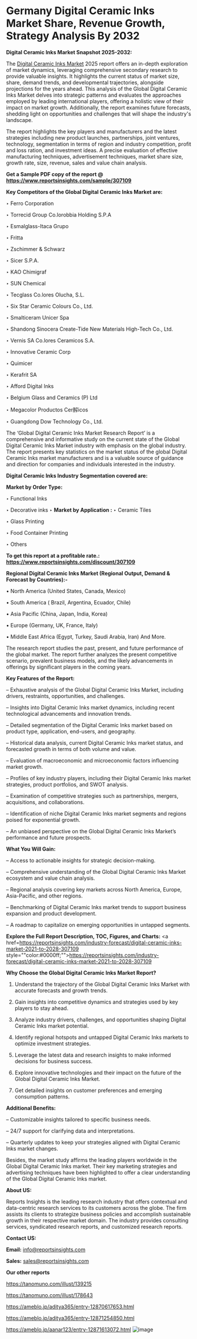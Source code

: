 # Germany Digital Ceramic Inks Market Share, Revenue Growth, Strategy Analysis By 2032

<strong>Digital Ceramic Inks Market Snapshot 2025-2032:</strong>

The <a href=https://www.reportsinsights.com/sample/307109>Digital Ceramic Inks Market</a> 2025 report offers an in-depth exploration of market dynamics, leveraging comprehensive secondary research to provide valuable insights. It highlights the current status of market size, share, demand trends, and developmental trajectories, alongside projections for the years ahead. This analysis of the Global Digital Ceramic Inks Market delves into strategic patterns and evaluates the approaches employed by leading international players, offering a holistic view of their impact on market growth. Additionally, the report examines future forecasts, shedding light on opportunities and challenges that will shape the industry's landscape.

The report highlights the key players and manufacturers and the latest strategies including new product launches, partnerships, joint ventures, technology, segmentation in terms of region and industry competition, profit and loss ration, and investment ideas. A precise evaluation of effective manufacturing techniques, advertisement techniques, market share size, growth rate, size, revenue, sales and value chain analysis.

<strong>Get a Sample PDF copy of the report @ <a href=https://www.reportsinsights.com/sample/307109 style=color:#0000ff;>https://www.reportsinsights.com/sample/307109</a></strong>

<strong>Key Competitors of the Global Digital Ceramic Inks Market are:</strong>

‣ Ferro Corporation

‣ Torrecid Group
 Co.lorobbia Holding S.P.A

‣ Esmalglass-Itaca Grupo

‣ Fritta

‣ Zschimmer & Schwarz

‣ Sicer S.P.A.

‣ KAO Chimigraf

‣ SUN Chemical

‣ Tecglass
 Co.lores Olucha, S.L.

‣ Six Star Ceramic Colours Co., Ltd.

‣ Smalticeram Unicer Spa

‣ Shandong Sinocera Create-Tide New Materials High-Tech Co., Ltd.

‣ Vernis SA
 Co.lores Ceramicos S.A.

‣ Innovative Ceramic Corp

‣ Quimicer

‣ Kerafrit SA

‣ Afford Digital Inks

‣ Belgium Glass and Ceramics (P) Ltd

‣ Megacolor Productos Cer醡icos

‣ Guangdong Dow Technology Co., Ltd.

The ‘Global Digital Ceramic Inks Market Research Report’ is a comprehensive and informative study on the current state of the Global Digital Ceramic Inks Market industry with emphasis on the global industry. The report presents key statistics on the market status of the global Digital Ceramic Inks market manufacturers and is a valuable source of guidance and direction for companies and individuals interested in the industry.

<strong>Digital Ceramic Inks Industry Segmentation covered are:</strong>

<strong>Market by Order Type: </strong>

‣ Functional Inks

‣ Decorative inks
‣ 
<strong>Market by Application :</strong>
‣ Ceramic Tiles

‣ Glass Printing

‣ Food Container Printing

‣ Others

<strong>To get this report at a profitable rate.: <a href=https://www.reportsinsights.com/discount/307109 style=color:#0000ff;>https://www.reportsinsights.com/discount/307109</a></strong>

<strong>Regional Digital Ceramic Inks Market (Regional Output, Demand &amp; Forecast by Countries):-</strong>

• North America (United States, Canada, Mexico)

• South America ( Brazil, Argentina, Ecuador, Chile)

• Asia Pacific (China, Japan, India, Korea)

• Europe (Germany, UK, France, Italy)

• Middle East Africa (Egypt, Turkey, Saudi Arabia, Iran) And More.

The research report studies the past, present, and future performance of the global market. The report further analyzes the present competitive scenario, prevalent business models, and the likely advancements in offerings by significant players in the coming years.

<strong>Key Features of the Report:</strong>

– Exhaustive analysis of the Global Digital Ceramic Inks Market, including drivers, restraints, opportunities, and challenges.

– Insights into Digital Ceramic Inks market dynamics, including recent technological advancements and innovation trends.

– Detailed segmentation of the Digital Ceramic Inks market based on product type, application, end-users, and geography.

– Historical data analysis, current Digital Ceramic Inks market status, and forecasted growth in terms of both volume and value.

– Evaluation of macroeconomic and microeconomic factors influencing market growth.

– Profiles of key industry players, including their Digital Ceramic Inks market strategies, product portfolios, and SWOT analysis.

– Examination of competitive strategies such as partnerships, mergers, acquisitions, and collaborations.

– Identification of niche Digital Ceramic Inks market segments and regions poised for exponential growth.

– An unbiased perspective on the Global Digital Ceramic Inks Market’s performance and future prospects.

<strong>What You Will Gain:</strong>

– Access to actionable insights for strategic decision-making.

– Comprehensive understanding of the Global Digital Ceramic Inks Market ecosystem and value chain analysis.

– Regional analysis covering key markets across North America, Europe, Asia-Pacific, and other regions.

– Benchmarking of Digital Ceramic Inks market trends to support business expansion and product development.

– A roadmap to capitalize on emerging opportunities in untapped segments.

<strong>Explore the Full Report Description, TOC, Figures, and Charts:</strong>
<a href=https://reportsinsights.com/industry-forecast/digital-ceramic-inks-market-2021-to-2028-307109 style=""color:#0000ff;"">https://reportsinsights.com/industry-forecast/digital-ceramic-inks-market-2021-to-2028-307109</a>

<strong>Why Choose the Global Digital Ceramic Inks Market Report?</strong>

1. Understand the trajectory of the Global Digital Ceramic Inks Market with accurate forecasts and growth trends.

2. Gain insights into competitive dynamics and strategies used by key players to stay ahead.

3. Analyze industry drivers, challenges, and opportunities shaping Digital Ceramic Inks market potential.

4. Identify regional hotspots and untapped Digital Ceramic Inks markets to optimize investment strategies.

5. Leverage the latest data and research insights to make informed decisions for business success.

6. Explore innovative technologies and their impact on the future of the Global Digital Ceramic Inks Market.

7. Get detailed insights on customer preferences and emerging consumption patterns.

<strong>Additional Benefits:</strong>

– Customizable insights tailored to specific business needs.

– 24/7 support for clarifying data and interpretations.

– Quarterly updates to keep your strategies aligned with Digital Ceramic Inks market changes.

Besides, the market study affirms the leading players worldwide in the Global Digital Ceramic Inks market. Their key marketing strategies and advertising techniques have been highlighted to offer a clear understanding of the Global Digital Ceramic Inks market.

<strong><strong>About US</strong>:</strong>

Reports Insights is the leading research industry that offers contextual and data-centric research services to its customers across the globe. The firm assists its clients to strategize business policies and accomplish sustainable growth in their respective market domain. The industry provides consulting services, syndicated research reports, and customized research reports.

<strong>Contact US:</strong>

<p class=><b>Email:</b> <a href=mailto:info@reportsinsights.com>info@reportsinsights.com</a></p>
<p class=><b>Sales:</b> <a href=mailto:sales@reportsinsights.com>sales@reportsinsights.com</a></p>

<strong>Our other reports</strong>

<a href=https://tanomuno.com/illust/139215>https://tanomuno.com/illust/139215</a>

<a href=https://tanomuno.com/illust/178643>https://tanomuno.com/illust/178643</a>

<a href=https://ameblo.jp/aditya365/entry-12870617653.html>https://ameblo.jp/aditya365/entry-12870617653.html</a>

<a href=https://ameblo.jp/aditya365/entry-12871254850.html>https://ameblo.jp/aditya365/entry-12871254850.html</a>

<a href=https://ameblo.jp/aanar123/entry-12871613072.html>https://ameblo.jp/aanar123/entry-12871613072.html</a>
![image](https://github.com/user-attachments/assets/b7febe71-8cd2-4cc1-82a1-12623b6001df)
